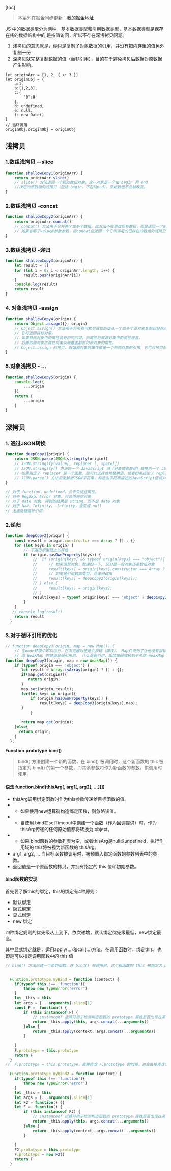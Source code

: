 [toc]
> 本系列在掘金同步更新：[我的掘金地址](https://juejin.im/post/5eff356be51d4534b208a501)


JS 中的数据类型分为两种，基本数据类型和引用数据类型，基本数据类型是保存在栈的数据结构中的,是按值访问，所以不存在深浅拷贝问题。

1. 浅拷贝的意思就是，你只是复制了对象数据的引用，并没有把内存里的值另外复制一份
2. 深拷贝就完整复制数据的值（而非引用），目的在于避免拷贝后数据对原数据产生影响。


``` 
let originArr = [1, 2, { x: 3 }]
let originObj = {
    a:1,
    b:[1,2,3],
    c:{
        "0":0
    },
    d: undefined,
    e: null,
    f: new Date()
}
// 循环调用
originObj.originObj = originObj
```
## 浅拷贝
###  1.数组浅拷贝 --slice
```javascript
function shallowCopy1(originArr) {
    return originArr.slice()
    // slice() 方法返回一个新的数组对象，这一对象是一个由 begin 和 end
    //决定的原数组的浅拷贝（包括 begin，不包括end）。原始数组不会被改变。
}
```
### 2.数组浅拷贝 -concat

```javascript
function shallowCopy2(originArr) {
    return originArr.concat()
    // concat() 方法用于合并两个或多个数组。此方法不会更改现有数组，而是返回一个新数组。
    // 如果省略了valueN参数参数，则concat会返回一个它所调用的已存在的数组的浅拷贝
}
```
### 3.数组浅拷贝 -递归
```javascript
function shallowCopy3(originArr) {
    let result = []
    for (let i = 0; i < originArr.length; i++) {
        result.push(originArr[i])
    }
    console.log(result)
    return result
}
```
### 4. 对象浅拷贝 -assign
```javascript
function shallowCopy4(origin) {
    return Object.assign({}, origin)
    // Object.assign() 方法用于将所有可枚举属性的值从一个或多个源对象复制到目标对象。
    // 它将返回目标对象。
    // 如果目标对象中的属性具有相同的键，则属性将被源对象中的属性覆盖。
    // 后面的源对象的属性将类似地覆盖前面的源对象的属性。
    // Object.assign 的拷贝，假如源对象的属性值是一个指向对象的引用，它也只拷贝那个引用值.
}
```
### 5.对象浅拷贝 - ...
```javascript
function shallowCopy5(origin) {
    console.log({
        ...origin
    }) 
    return {
        ...origin
    }
}

```

## 深拷贝
### 1. 通过JSON转换
```javascript
function deepCopy1(origin) {
    return JSON.parse(JSON.stringify(origin))
    // JSON.stringify(value[, replacer [, space]])
    // JSON.stringify() 方法将一个 JavaScript 值（对象或者数组）转换为一个 JSON 字符串
    // 如果指定了 replacer 是一个函数，则可以选择性地替换值，或者如果指定了 replacer 是一个数组，则可选择性地仅包含数组指定的属性。
    // JSON.parse() 方法用来解析JSON字符串，构造由字符串描述的JavaScript值或对象。提供可选的 reviver 函数用以在返回之前对所得到的对象执行变换(操作)。
}

// 对于 function、undefined，会丢失这些属性。
// 对于 RegExp、Error 对象，只会得到空对象
// 对于 date 对象，得到的结果是 string，而不是 date 对象
// 对于 NaN、Infinity、-Infinity，会变成 null
// 无法处理循环引用
```
### 2.递归
```javascript
function deepCopy2(origin) {
    const result = origin.constructor === Array ? [] : {}
    for (let keys in origin) {
        // 不遍历原型链上的属性
        if (origin.hasOwnProperty(keys)) {
            //  if (origin[keys] && typeof origin[keys] === "object"){
            //     // 如果值是对象，就递归一下, 区分是一般对象还是数组对象
            //     result[keys] = origin[keys].constructor === Array ? [] : {}
            //     // 如果是引用数据类型，会递归调用
            //     result[keys] = deepCopy2(origin[keys]);
            // } else {
            //     result[keys] = origin[keys];
            // }
            result[keys] = typeof origin[keys] === 'object' ? deepCopy2(origin[keys]) : origin[keys]
        }
    }
   // console.log(result)
    return result
  }


```
### 3.对于循环引用的优化
```javascript
// function deepCopy3(origin, map = new Map()) {
    // 在node环境中可以运行，在浏览器对还是会报错（爆栈）。 Map只做到了让他没有报错，但是也并没有完美的解决循环引用的问题
    // 而 WeakMap 的键值是弱引用的。 什么是弱引用，即垃圾回收机制不考虑 WeakMap 对该对象的引用，也就是说，如果其他对象都不再引用该对象，那么垃圾回收机制会自动回收该对象所占用的内存，不考虑该对象还存在于 WeakMap 之中
function deepCopy3(origin, map = new WeakMap()) {
    if (typeof origin === 'object') {
       let result = Array.isArray(origin) ? [] : {};
       if(map.get(origin)){
          return origin;
       }
       map.set(origin,result);
       for(let keys in origin){
           if (origin.hasOwnProperty(keys)) {
               result[keys] = deepCopy3(origin[keys],map);
       }
           }
          
       return map.get(origin);
    }else{
      return origin;
    }
  };


```

**Function.prototype.bind()**
> bind() 方法创建一个新的函数，在 bind() 被调用时，这个新函数的 this 被指定为 bind() 的第一个参数，而其余参数将作为新函数的参数，供调用时使用。

#### 语法 **function.bind(thisArg[, arg1[, arg2[, ...]]])** 
- thisArg调用绑定函数时作为this参数传递给目标函数的值。
- - 如果使用new运算符构造绑定函数，则忽略该值。
- - 当使用 bind在setTimeout中创建一个函数（作为回调提供）时，作为 thisArg传递的任何原始值都将转换为 object。
- - 如果 bind函数的参数列表为空，或者thisArg是null或undefined，执行作用域的 this将被视为新函数的 thisArg。
- arg1, arg2, ...
当目标函数被调用时，被预置入绑定函数的参数列表中的参数。
- 返回值是一个原函数的拷贝，并拥有指定的 this 值和初始参数。

#### bind函数的实现
首先要了解this的绑定，this的绑定有4种原则：
- 默认绑定
- 隐式绑定
- 显式绑定
- new 绑定

四种绑定规则的优先级从上到下，依次递增，默认绑定优先级最低，new绑定最高。

其中显式绑定就是，运用apply(...)和call(...)方法，在调用函数时，绑定this，也即是可以指定调用函数中的 this 值

```javascript
// bind() 方法创建一个新的函数，在 bind() 被调用时，这个新函数的 this 被指定为 bind() 的第一个参数，而其余参数将作为新函数的参数，供调用时使用。


  Function.prototype.myBind = function (context) {
    if(typeof this !== 'function'){
        throw new TypeError('error')
    }
    let _this = this
    let args = [...arguments].slice[1]
    const F =  function() {  
        if (this instanceof F) {
            // instanceof 运算符用于检测构造函数的 prototype 属性是否出现在某个实例对象的原型链上。
            return _this.apply(this, args.concat(...arguments))
        }else {
            return _this.apply(context, args.concat(...arguments))
        }
        
    }
    F.prototype = this.prototype
    return F
  }
//  F.prototype = this.prototype，直接修改 F.prototype 的时候，也会直接修改绑定函数的 prototype。可以通过一个空函数来进行中转：

  Function.prototype.myBind2 = function (context) {
    if(typeof this !== 'function'){
        throw new TypeError('error')
    }
    let _this = this
    let args = [...arguments].slice[1]
    let F2 = function() {}
    let F =  function() {  
        if (this instanceof F2) {
            // instanceof 运算符用于检测构造函数的 prototype 属性是否出现在某个实例对象的原型链上。
            return _this.apply(this, args.concat(...arguments))
        }else {
            return _this.apply(context, args.concat(...arguments))
        }
        
    }
    F2.prototype = this.prototype
    F.prototype = new F2()
    return F
  }

```









